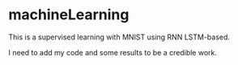 # machineLearning
This is a supervised learning with MNIST using RNN LSTM-based.

I need to add my code and some results to be a credible work.
